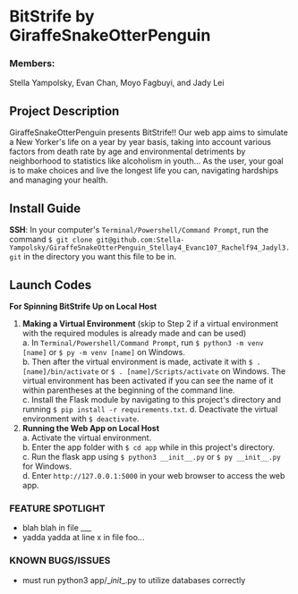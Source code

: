 # BitStrife by GiraffeSnakeOtterPenguin
### Members:
Stella Yampolsky, Evan Chan, Moyo Fagbuyi, and Jady Lei

## Project Description
GiraffeSnakeOtterPenguin presents BitStrife!! Our web app aims to simulate a New Yorker's life on a year by year basis, taking into account various factors from death rate by age and environmental detriments by neighborhood to statistics like alcoholism in youth... As the user, your goal is to make choices and live the longest life you can, navigating hardships and managing your health.

## Install Guide
**SSH**: In your computer's ```Terminal/Powershell/Command Prompt```, run the command ```$ git clone git@github.com:Stella-Yampolsky/GiraffeSnakeOtterPenguin_Stellay4_Evanc107_Rachelf94_Jadyl3.git``` in the directory you want this file to be in.

## Launch Codes
**For Spinning BitStrife Up on Local Host**  

1. **Making a Virtual Environment** (skip to Step 2 if a virtual environment with the required modules is already made and can be used)  
  a. In ```Terminal/Powershell/Command Prompt```, run ```$ python3 -m venv [name]``` or ```$ py -m venv [name]``` on Windows.  
  b. Then after the virtual environment is made, activate it with ```$ . [name]/bin/activate``` or ```$ . [name]/Scripts/activate``` on Windows. The virtual environment has been activated if you can see the name of it within parentheses at the beginning of the command line.  
  c. Install the Flask module by navigating to this project's directory and running ```$ pip install -r requirements.txt```.
  d. Deactivate the virtual environment with ```$ deactivate```.
3. **Running the Web App on Local Host**  
  a. Activate the virtual environment.  
  b. Enter the app folder with ```$ cd app``` while in this project's directory.  
  c. Run the flask app using ```$ python3 __init__.py``` or ```$ py __init__.py``` for Windows.  
  d. Enter ```http://127.0.0.1:5000``` in your web browser to access the web app.

### FEATURE SPOTLIGHT
* blah blah in file ___
* yadda yadda at line x in file foo...

### KNOWN BUGS/ISSUES
* must run python3 app/\__init__.py to utilize databases correctly
